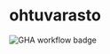 # ohtuvarasto

![GHA workflow badge](https://github.com/pankalai/ohtuvarasto/workflows/CI/badge.svg)
